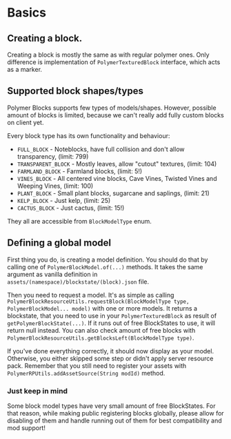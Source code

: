 # Basics

## Creating a block.
Creating a block is mostly the same as with regular polymer ones. Only difference is implementation of `PolymerTexturedBlock`
interface, which acts as a marker.

## Supported block shapes/types
Polymer Blocks supports few types of models/shapes. However, possible amount of blocks is limited, because we can't really add fully custom 
blocks on client yet.

Every block type has its own functionality and behaviour:

- `FULL_BLOCK` - Noteblocks, have full collision and don't allow transparency, (limit: 799)
- `TRANSPARENT_BLOCK` - Mostly leaves, allow "cutout" textures, (limit: 104)
- `FARMLAND_BLOCK` - Farmland blocks, (limit: 5!)
- `VINES_BLOCK` - All centered vine blocks, Cave Vines, Twisted Vines and Weeping Vines, (limit: 100)
- `PLANT_BLOCK` - Small plant blocks, sugarcane and saplings, (limit: 21)
- `KELP_BLOCK` - Just kelp, (limit: 25)
- `CACTUS_BLOCK` - Just cactus, (limit: 15!)

They all are accessible from `BlockModelType` enum.

## Defining a global model
First thing you do, is creating a model definition. You should do that by calling one of `PolymerBlockModel.of(...)` methods.
It takes the same argument as vanilla definition in `assets/(namespace)/blockstate/(block).json` file.

Then you need to request a model. It's as simple as calling 
`PolymerBlockResourceUtils.requestBlock(BlockModelType type, PolymerBlockModel... model)`
with one or more models. It returns a blockstate, that you need to use in your `PolymerTexturedBlock` as result of `getPolymerBlockState(...)`.
If it runs out of free BlockStates to use, it will return null instead. You can also check amount of free blocks 
with `PolymerBlockResourceUtils.getBlocksLeft(BlockModelType type)`.

If you've done everything correctly, it should now display as your model. Otherwise, you either skipped some step or didn't apply
server resource pack. Remember that you still need to register your assets with `PolymerRPUtils.addAssetSource(String modId)` method.

### Just keep in mind
Some block model types have very small amount of free BlockStates. For that reason, while making public registering blocks globally,
please allow for disabling of them and handle running out of them for best compatibility and mod support! 